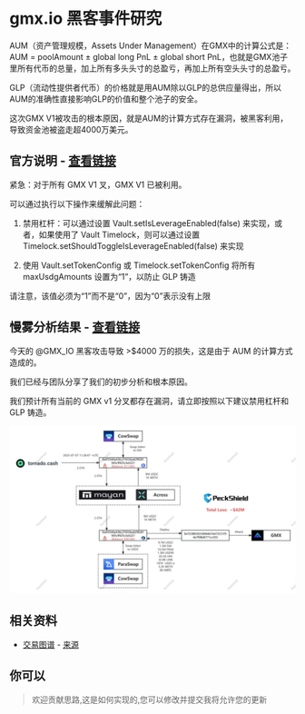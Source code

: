 # gmx.io 黑客事件研究


AUM（资产管理规模，Assets Under Management）在GMX中的计算公式是：AUM = poolAmount ± global long PnL ± global short PnL，也就是GMX池子里所有代币的总量，加上所有多头头寸的总盈亏，再加上所有空头头寸的总盈亏。

GLP（流动性提供者代币）的价格就是用AUM除以GLP的总供应量得出，所以AUM的准确性直接影响GLP的价值和整个池子的安全。

这次GMX V1被攻击的根本原因，就是AUM的计算方式存在漏洞，被黑客利用，导致资金池被盗走超4000万美元。


## 官方说明 - [查看链接](https://x.com/GMX_IO/status/1942958365862236300)

紧急：对于所有 GMX V1 叉，GMX V1 已被利用。

可以通过执行以下操作来缓解此问题：

1. 禁用杠杆：可以通过设置 Vault.setIsLeverageEnabled(false) 来实现，或者，如果使用了 Vault Timelock，则可以通过设置 Timelock.setShouldToggleIsLeverageEnabled(false) 来实现

2. 使用 Vault.setTokenConfig 或 Timelock.setTokenConfig 将所有 maxUsdgAmounts 设置为“1”，以防止 GLP 铸造

请注意，该值必须为“1”而不是“0”，因为“0”表示没有上限


## 慢雾分析结果 - [查看链接](https://x.com/peckshield/status/1942970395830923732)

今天的 
@GMX_IO
 黑客攻击导致 >$4000 万的损失，这是由于 AUM 的计算方式造成的。

我们已经与团队分享了我们的初步分析和根本原因。

我们预计所有当前的 GMX v1 分叉都存在漏洞，请立即按照以下建议禁用杠杆和 GLP 铸造。

![](/docs/1.jpeg)

## 相关资料

- [交易图谱](https://usdc.range.org/usdc?txhash=0xDF3340A436c27655bA62F8281565C9925C3a5221&showPending=true) - [来源](https://x.com/zachxbt/status/1942961205519540369)



## 你可以

> 欢迎贡献思路,这是如何实现的,您可以修改并提交我将允许您的更新